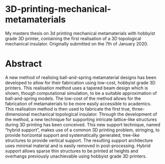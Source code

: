# 3D-printing-mechanical-metamaterials
My masters thesis on 3d printing mechanical metamaterials with hobbyist grade 3D printer, containing the first realisation of a 3D topological mechanical insulator. Originally submitted on the 7th of January 2020.

# Abstract
A new method of realising ball-and-spring metamaterial designs has been developed to allow for their fabrication using low-cost, hobbyist grade 3D printers. This realisation method uses a tapered beam design which is shown, though computational simulation, to be a suitable approximation of ball-and-spring models. The low-cost of the method allows for the fabrication of metamaterials to be more easily accessible to academics. This realisation method is then used to fabricate the first true, three-dimensional mechanical topological insulator. Through the development of the method, a new technique for supporting intricate lattice-like structures during 3D printing has been conceived. This new support technique, named “hybrid support”, makes use of a common 3D printing problem, stringing, to provide horizontal support and systematically generated, tree-like structures to provide vertical support. The resulting support architecture uses minimal material and is easily removed in post-processing. Hybrid support allows sparse thin structures to be printed at heights and overhangs previously unachievable using hobbyist grade 3D printers.

